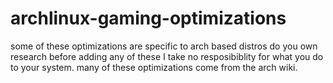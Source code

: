 # archlinux-gaming-optimizations
some of these optimizations are specific to arch based distros do you own research before adding any of these I take no resposibiblity for what you do to your system.
many of these optimizations come from the arch wiki.
